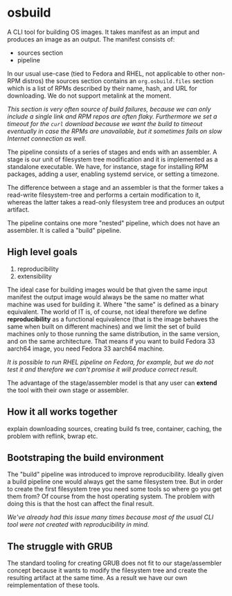 # osbuild

A CLI tool for building OS images. It takes manifest as an imput and produces an image as an output. The manifest consists of:

- sources section
- pipeline

In our usual use-case (tied to Fedora and RHEL, not applicable to other non-RPM distros) the sources section contains an `org.osbuild.files` section which is a list of RPMs described by their name, hash, and URL for downloading. We do not support metalink at the moment.

*This section is very often source of build failures, because we can only include a single link and RPM repos are often flaky. Furthermore we set a timeout for the `curl` download because we want the build to timeout eventually in case the RPMs are unavailable, but it sometimes fails on slow Internet connection as well.*

The pipeline consists of a series of stages and ends with an assembler. A stage is our unit of filesystem tree modification and it is implemented as a standalone executable. We have, for instance, stage for installing RPM packages, adding a user, enabling systemd service, or setting a timezone.

The difference between a stage and an assembler is that the former takes a read-write filesystem-tree and performs a certain modification to it, whereas the latter takes a read-only filesystem tree and produces an output artifact.

The pipeline contains one more "nested" pipeline, which does not have an assembler. It is called a "build" pipeline.

## High level goals

1. reproducibility
2. extensibility

The ideal case for building images would be that given the same input manifest the output image would always be the same no matter what machine was used for building it. Where "the same" is defined as a binary equivalent. The world of IT is, of course, not ideal therefore we define **reproducibility** as a functional equivalence (that is the image behaves the same when built on different machines) and we limit the set of build machines only to those running the same distribution, in the same version, and on the same architecture. That means if you want to build Fedora 33 aarch64 image, you need Fedora 33 aarch64 machine.

*It is possible to run RHEL pipeline on Fedora, for example, but we do not test it and therefore we can't promise it will produce correct result.*

The advantage of the stage/assembler model is that any user can **extend** the tool with their own stage or assembler.

## How it all works together

explain downloading sources, creating build fs tree, container, caching, the problem with reflink, bwrap etc.

## Bootstraping the build environment

The "build" pipeline was introduced to improve reproducibility. Ideally given a build pipeline one would always get the same filesystem tree. But in order to create the first filesystem tree you need some tools so where go you get them from? Of course from the host operating system. The problem with doing this is that the host can affect the final result.

*We've already had this issue many times because most of the usual CLI tool were not created with reproducibility in mind.*

## The struggle with GRUB

The standard tooling for creating GRUB does not fit to our stage/assembler concept because it wants to modify the filesystem tree and create the resulting artifact at the same time. As a result we have our own reimplementation of these tools.
